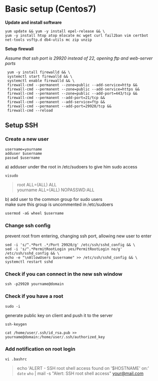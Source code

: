 Basic setup (Centos7)
========================
**Update and install software**  

	yum update && yum -y install epel-release && \  
	yum -y install htop atop mlocate mc wget curl fail2ban vim certbot net-tools vsftp.d db4-utils mc zip unzip
	

**Setup firewall**

*Assume that ssh port is 29920 instead of 22, opening ftp and web-server ports*

	
	 yum -y install firewalld && \
	 systemctl start firewalld && \
	 systemctl enable firewalld && \
	 firewall-cmd --permanent --zone=public --add-service=http &&
	 firewall-cmd --permanent --zone=public --add-service=https &&
	 firewall-cmd --permanent --zone=public --add-port=443/tcp &&
	 firewall-cmd --permanent --add-port=21/tcp &&
	 firewall-cmd --permanent --add-service=ftp &&
	 firewall-cmd --permanent --add-port=29920/tcp &&
	 firewall-cmd --reload


## **Setup SSH**
### Create a new user
  
	username=yourname  
	adduser $username
	passwd $username  

a) adduser under the root in /etc/sudoers to give him sudo access  

	visudo
	
> root		ALL=(ALL)       ALL  
> yourname		ALL=(ALL)       NOPASSWD:ALL

b) add user to the common group for sudo users  
make sure this group is uncommented in /etc/sudoers

	usermod -aG wheel $username

### Change ssh config  
prevent root from entering, changing ssh port, allowing new user to enter
	
	sed -i 's/^.*Port .*/Port 29920/g' /etc/ssh/sshd_config && \
	sed -i 's/^.*PermitRootLogin yes/PermitRootLogin no/g' /etc/ssh/sshd_config && \
	echo -e "\nAllowUsers $username" >> /etc/ssh/sshd_config && \
	systemctl restart sshd
	
### Check if you can connect in the new ssh window  
	ssh -p29920 yourname@domain
 
### Check if you have a root  

	sudo -i 
  
generate public key on client and push it to the server  

	ssh-keygen  
`cat /home/user/.ssh/id_rsa.pub >> yourname@domain:/home/user/.ssh/authorized_key`

### Add notification on root login 
	vi .bashrc  
> echo 'ALERT - SSH root shell access found on '$HOSTNAME' on:' `date` `who` | mail -s "Alert: SSH root shell access" your@mail.com
